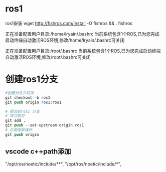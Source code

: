 # ros1

ros1安装
wget http://fishros.com/install -O fishros && . fishros

正在准备配置用户目录:/home/lryain/.bashrc
当前系统包含1个ROS,已为您完成启动终端自动激活ROS环境,修改/home/lryain/.bashrc可关闭

正在准备配置用户目录:/root/.bashrc
当前系统包含1个ROS,已为您完成启动终端自动激活ROS环境,修改/root/.bashrc可关闭

# 创建ros1分支

```s
#创建分支并切换
git checkout -b ros1
git push origin ros1:ros1

# 提交到ros1 分支
# 首次提交
git add .
git push --set-upstream origin ros1
# 后面常规操作
git push origin

```

## vscode c++path添加

"/opt/ros/noetic/include/**",
"/opt/ros/noetic/include/*",
